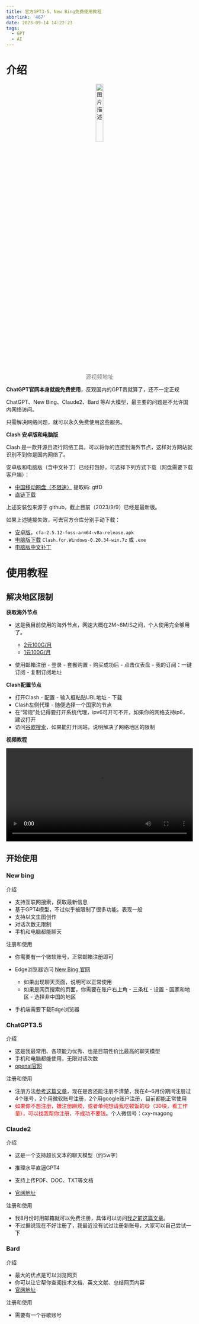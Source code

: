 ```yaml
---
title: 官方GPT3-5、New Bing免费使用教程
abbrlink: '467'
date: 2023-09-14 14:22:23
tags: 
  - GPT
  - AI
---
```


# 介绍
<div align="center">
   <a href="https://www.douyin.com/user/MS4wLjABAAAAho2T5wBRqvxtjHsiZwZRLd6ez9qWREWsVifpeguz3lKSo8-y52whfIgjiOmGNMdu"  target="_blank"><img width="20%" src="//p9-pc-sign.douyinpic.com/tos-cn-i-0004/114ce750560a44949fbccae7e9057d09~tplv-dy-cropcenter:323:430.jpeg?biz_tag=pcweb_cover&amp;from=3213915784&amp;s=PackSourceEnum_PUBLISH&amp;sc=cover&amp;se=true&amp;sh=323_430&amp;x-expires=2009955600&amp;x-signature=oCwtVEMIQaXOKuR%2Bf8C%2Bj342aSQ%3D" alt="图片描述" style="display: block; text-align: center; margin-top: 5px; font-size: 14px;"></a>
 <p   style="color: #808080; margin:0px; font-size:15px" >源视频地址</p >
</div>



**ChatGPT官网本身就能免费使用**，反观国内的GPT贵就算了，还不一定正规

ChatGPT、New Bing、Claude2、Bard 等AI大模型，最主要的问题是不允许国内网络访问。

只需解决网络问题，就可以永久免费使用这些服务。



**Clash 安卓版和电脑版**

Clash 是一款开源且流行网络工具，可以将你的连接到海外节点，这样对方网站就识别不到你是国内网络了。

安卓版和电脑版（含中文补丁）已经打包好，可选择下列方式下载（网盘需要下载客户端）：

- [中国移动网盘（不限速）](https://caiyun.139.com/m/i?0H5CKB4X7B7QV)  提取码: gtfD
- [直链下载](https://sv-v.magong.site/resource/blog/467/Clash.zip)



上述安装包来源于 github，截止目前（2023/9/9）已经是最新版。

如果上述链接失效，可去官方仓库分别手动下载：

 - [安卓版](https://github.com/Kr328/ClashForAndroid/releases)，`cfa-2.5.12-foss-arm64-v8a-release.apk`
 - [电脑版下载](https://github.com/Fndroid/clash_for_windows_pkg/releases)  `Clash.for.Windows-0.20.34-win.7z` 或 `.exe` 
 - [电脑版中文补丁](https://github.com/BoyceLig/Clash_Chinese_Patch) 



# 使用教程

## 解决地区限制

**获取海外节点**

- 这是我目前使用的海外节点，网速大概在2M~8M/S之间，个人使用完全够用了。
  - [2元100G/月](http://xn--4gq48lu1cd5x.com/#/register?code=1ElR7xIQ)
  - [1元100G/月](https://jscloud.cc/signup.html?version=1.0&pcc=bcbfcc5269551b21)

- 使用邮箱注册 - 登录 - 套餐购置 - 购买成功后 - 点击仪表盘 - 我的订阅：一键订阅 - 复制订阅地址




**Clash配置节点**

- 打开Clash - 配置 - 输入框粘贴URL地址 - 下载
- Clash左侧代理 - 随便选择一个国家的节点
- 在“常规”处记得要打开系统代理，ipv6可开可不开，如果你的网络支持ip6，建议打开
- 访问[谷歌搜索](https://www.google.com/)，如果能打开网站，说明解决了网络地区的限制



**视频教程**

<video width="100%" controls>
  <source src="https://sv-v.magong.site/dat/blog/467/clash%E4%BD%BF%E7%94%A8.mp4" type="video/mp4">
  无法加载内容/资源，请联系作者解决
</video>




## 开始使用
### New bing


介绍

- 支持互联网搜索，获取最新信息
- 基于GPT4模型，不过似乎被限制了很多功能，表现一般
- 支持以文生图创作
- 对话次数无限制
- 手机和电脑都能聊天



注册和使用

- 你需要有一个微软账号，正常邮箱注册即可
- Edge浏览器访问 [New Bing 官网](https://www.bing.com/new) 
  - 如果出现聊天页面，说明可以正常使用
  - 如果是网页搜索的页面，你需要在账户右上角 - 三条杠 - 设置 - 国家和地区 - 选择非中国的地区

- 手机端需要下载Edge浏览器



### ChatGPT3.5

介绍

- 这是我最常用、各项能力优秀、也是目前性价比最高的聊天模型
- 手机和电脑都能使用，无限对话次数
- [openai官网](https://chat.openai.com/)



注册和使用

- 注册方法[参考这篇文章](https://zyicu.cn/?p=15453)，现在是否还能注册不清楚，我在4~6月份期间注册过4个账号，2个用微软账号注册，2个用google账户注册，目前都能正常使用
- <font color=red>如果你不想注册，嫌注册麻烦，或者单纯想请我吃顿饭的:yum:（30块，看工作量），可以找我帮你注册，不成功不要钱</font>。个人微信号：cxy-magong



### Claude2

介绍

- 这是一个支持超长文本的聊天模型（约5w字）
- 推理水平直逼GPT4
- 支持上传PDF、DOC、TXT等文档

- [官网地址](https://claude.ai/)



注册和使用

- 我8月份时用邮箱就可以免费注册，具体可以访问[我之前这篇文章](https://magong.site/16d0/)。
- 不过据说现在不好注册了，我最近没有试过注册新账号，大家可以自己尝试一下



### Bard

介绍

- 最大的优点是可以浏览网页
- 你可以让它帮你查阅技术文档、英文文献、总结网页内容
- [官网地址](https://bard.google.com/)



注册和使用

- 需要有一个谷歌账号
